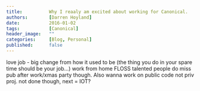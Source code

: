 ```yaml
---
title:          Why I reaaly am excited about working for Canonical.
authors:        [Darren Hoyland]
date:           2016-01-02
tags:           [Canonical]
header_image:   ""
categories:     [Blog, Personal]
published:      false
---
```



love job - big change from how it used to be
(the thing you do in your spare time should be your job...)
work from home
FLOSS
talented people
do miss pub after work/xmas party though. Also wanna work on public code not priv proj.
not done though, next = IOT?

